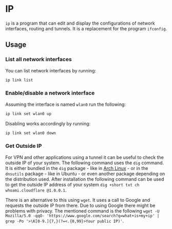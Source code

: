 # IP

`ip` is a program that can edit and display the configurations of network
interfaces, routing and tunnels.
It is a replacement for the program `ifconfig`.

## Usage

### List all network interfaces

You can list network interfaces by running:

```sh
ip link list
```

### Enable/disable a network interface

Assuming the interface is named `wlan0` run the following:

```sh
ip link set wlan0 up
```

Disabling works accordingly by running:

```sh
ip link set wlan0 down
```

### Get Outside IP

For VPN and other applications using a tunnel it can be useful to check the
outside IP of your system.
The following command uses the `dig` command.
It is either bundled in the `dig` package - like in
[Arch Linux](/wiki/linux/arch-linux/arch-linux.md) - or in the `dnsutils`
package - like in Ubuntu - or even another package depending on the distribution
used.
After installation the following command can be used to get the outside IP
address of your system `dig +short txt ch whoami.cloudflare @1.0.0.1`.

There is an alternative to this using `wget`.
It uses a call to Google and requests the outside IP from there.
Due to using Google there might be problems with privacy.
The mentioned command is the following
`wget -U Mozilla/5.0 -qqO- 'https://www.google.com/search?q=what+is+my+ip' | grep -Po '>\K[0-9.]{7,}(?=<.{0,99}>Your public IP)'`.
